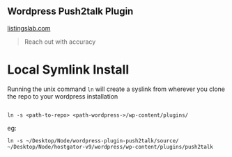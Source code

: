 
## Wordpress Push2talk Plugin

[listingslab.com](https://listingslab.com/work/wordpress/plugins/push2talk/)

> Reach out with accuracy

# Local Symlink Install

Running the unix command `ln` will create a syslink from wherever you clone the repo to your wordpress installation

```

ln -s <path-to-repo> <path-wordpress->/wp-content/plugins/

```

eg:
```
ln -s ~/Desktop/Node/wordpress-plugin-push2talk/source/ ~/Desktop/Node/hostgator-v9/wordpress/wp-content/plugins/push2talk
```
